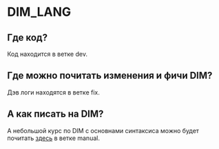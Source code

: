 # DIM_LANG
## Где код?
Код находится в ветке dev.

## Где можно почитать изменения и фичи DIM?
Дэв логи находятся в ветке fix.

## А как писать на DIM?
А небольшой курс по DIM с основнами синтаксиса можно будет почитать [здесь](/../manual/how_to_use.txt) в ветке manual.

